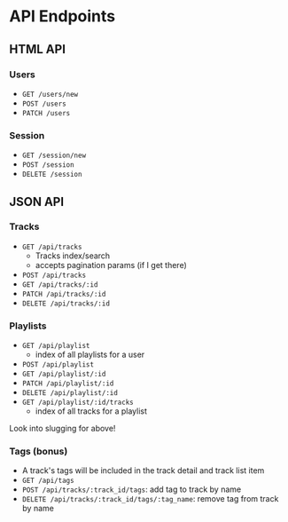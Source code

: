 # API Endpoints

## HTML API

### Users

- `GET /users/new`
- `POST /users`
- `PATCH /users`

### Session

- `GET /session/new`
- `POST /session`
- `DELETE /session`

## JSON API

### Tracks

- `GET /api/tracks`
  - Tracks index/search
  - accepts pagination params (if I get there)
- `POST /api/tracks`
- `GET /api/tracks/:id`
- `PATCH /api/tracks/:id`
- `DELETE /api/tracks/:id`

### Playlists

- `GET /api/playlist`
  - index of all playlists for a user
- `POST /api/playlist`
- `GET /api/playlist/:id`
- `PATCH /api/playlist/:id`
- `DELETE /api/playlist/:id`
- `GET /api/playlist/:id/tracks`
  - index of all tracks for a playlist

Look into slugging for above! <!-- REMOVE -->

### Tags (bonus)

- A track's tags will be included in the track detail and track list item
- `GET /api/tags`
- `POST /api/tracks/:track_id/tags`: add tag to track by name
- `DELETE /api/tracks/:track_id/tags/:tag_name`: remove tag from track by
  name
